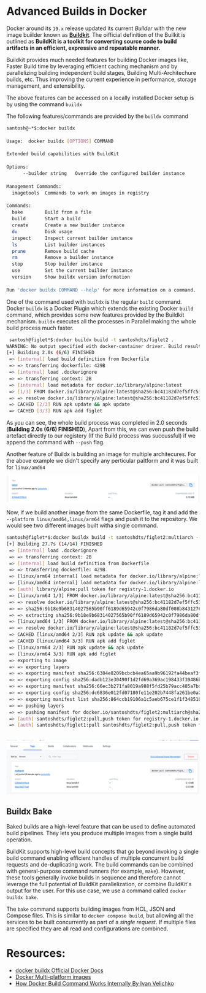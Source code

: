 # Advanced Builds in Docker

Docker around its `19.x` release updated its current *Builder* with the new image buiilder known as [**Buildkit**](https://github.com/moby/buildkit). The oifficial definition of the Builkit is outlined as **BuildKit is a toolkit for converting source code to build artifacts in an efficient, expressive and repeatable manner.**

Buildkit provides much needed features for building Docker images like, Faster Build time by leveraging efficient caching mechanism and by parallelizing building independent build stages, Building Multi-Architechure builds, etc. Thus improving the current experience in performance, storage management, and extensibility.

The above features can be accessed on a locally installed Docker setup is by using the command `buildx`

The following features/commands are provided by the `buildx` command

```bash
santosh@~*$:docker buildx

Usage:  docker buildx [OPTIONS] COMMAND

Extended build capabilities with BuildKit

Options:
      --builder string   Override the configured builder instance

Management Commands:
  imagetools  Commands to work on images in registry

Commands:
  bake        Build from a file
  build       Start a build
  create      Create a new builder instance
  du          Disk usage
  inspect     Inspect current builder instance
  ls          List builder instances
  prune       Remove build cache
  rm          Remove a builder instance
  stop        Stop builder instance
  use         Set the current builder instance
  version     Show buildx version information

Run 'docker buildx COMMAND --help' for more information on a command.
```
One of the command used with `buildx` is the regular `build` command. Docker `buildx` is a Docker Plugin which extends the existing Docker `build` command, which provides some new features provided by the Buildkit mechanism. `buildx` executes all the processes in Parallel making the whole build process much faster.

```bash
 santosh@figlet*$:docker buildx build -t santoshdts/figlet2 .
WARNING: No output specified with docker-container driver. Build result will only remain in the build cache. To push result image into registry use --push or to load image into docker use --load
[+] Building 2.0s (6/6) FINISHED                                                                                                        
 => [internal] load build definition from Dockerfile                                                                               0.0s
 => => transferring dockerfile: 429B                                                                                               0.0s
 => [internal] load .dockerignore                                                                                                  0.0s
 => => transferring context: 2B                                                                                                    0.0s
 => [internal] load metadata for docker.io/library/alpine:latest                                                                   2.0s
 => [1/3] FROM docker.io/library/alpine:latest@sha256:bc41182d7ef5ffc53a40b044e725193bc10142a1243f395ee852a8d9730fc2ad             0.0s
 => => resolve docker.io/library/alpine:latest@sha256:bc41182d7ef5ffc53a40b044e725193bc10142a1243f395ee852a8d9730fc2ad             0.0s
 => CACHED [2/3] RUN apk update && apk update                                                                                      0.0s
 => CACHED [3/3] RUN apk add figlet
 ```
 As you can see, the whole build process was completed in 2.0 seconds (**Building 2.0s (6/6) FINISHED**), Apart from this, we can even push the build artefact directly to our registery (If the Build process was succussful) if we append the command with `--push` flag.

 Another feature of Buildx is building an image for multiple architecures. For the above example we didn't specify any perticular paltform and it was built for `linux/amd64`

![Figlet ARM-64](../../images/figlet-amd64.png)

Now, if we build another image from the same Dockerfile, tag it and add the `--platform linux/amd64,linux/arm64` flags and push it to the repository. We would see two different images built witha single command.

```bash
santosh@figlet*$:docker buildx build -t santoshdts/figlet2:multiarch --platform linux/amd64,linux/arm64 . --push
[+] Building 27.7s (14/14) FINISHED                                                                                                             
 => [internal] load .dockerignore                                                                                                          0.0s
 => => transferring context: 2B                                                                                                            0.0s
 => [internal] load build definition from Dockerfile                                                                                       0.0s
 => => transferring dockerfile: 429B                                                                                                       0.0s
 => [linux/arm64 internal] load metadata for docker.io/library/alpine:latest                                                               6.2s
 => [linux/amd64 internal] load metadata for docker.io/library/alpine:latest                                                               4.8s
 => [auth] library/alpine:pull token for registry-1.docker.io                                                                              0.0s
 => [linux/arm64 1/3] FROM docker.io/library/alpine:latest@sha256:bc41182d7ef5ffc53a40b044e725193bc10142a1243f395ee852a8d9730fc2ad         0.8s
 => => resolve docker.io/library/alpine:latest@sha256:bc41182d7ef5ffc53a40b044e725193bc10142a1243f395ee852a8d9730fc2ad                     0.0s
 => => sha256:9b18e9b68314027565b90ff6189d65942c0f7986da80df008b8431276885218e 2.71MB / 2.71MB                                             0.7s
 => => extracting sha256:9b18e9b68314027565b90ff6189d65942c0f7986da80df008b8431276885218e                                                  0.1s
 => [linux/amd64 1/3] FROM docker.io/library/alpine:latest@sha256:bc41182d7ef5ffc53a40b044e725193bc10142a1243f395ee852a8d9730fc2ad         0.0s
 => => resolve docker.io/library/alpine:latest@sha256:bc41182d7ef5ffc53a40b044e725193bc10142a1243f395ee852a8d9730fc2ad                     0.0s
 => CACHED [linux/amd64 2/3] RUN apk update && apk update                                                                                  0.0s
 => CACHED [linux/amd64 3/3] RUN apk add figlet                                                                                            0.0s
 => [linux/arm64 2/3] RUN apk update && apk update                                                                                         5.4s
 => [linux/arm64 3/3] RUN apk add figlet                                                                                                   2.7s
 => exporting to image                                                                                                                    12.5s 
 => => exporting layers                                                                                                                    0.1s 
 => => exporting manifest sha256:6384e8209bcbcb4ea65aa9b96192fa44beaf3ff83a66134a63682b06d0092692                                          0.0s 
 => => exporting config sha256:dadb123e30490f1d2fd69a369ac198433f39486b67709b4618804c58859bf166                                            0.0s 
 => => exporting manifest sha256:66ec3b271fa8019a988f5fd25b79acc485a7bd1d6dda3ad56b2135ea5a69217a                                          0.0s 
 => => exporting config sha256:dc6836e012fd07180fe11e202b7448fa261be0a2b9fea80fd600c93b8a691918                                            0.0s
 => => exporting manifest list sha256:864ccb19106a1c5aeb675ce1f1f3485107f8a78fcf120c910203b24417df9e99                                     0.0s
 => => pushing layers                                                                                                                     10.2s
 => => pushing manifest for docker.io/santoshdts/figlet2:multiarch@sha256:864ccb19106a1c5aeb675ce1f1f3485107f8a78fcf120c910203b24417df9e9  2.1s
 => [auth] santoshdts/figlet2:pull,push token for registry-1.docker.io                                                                     0.0s
 => [auth] santoshdts/figlet1:pull santoshdts/figlet2:pull,push token for registry-1.docker.io
  
  ``` 

![Figlet Multi-Arch](../../images/figlet-multiarch.png)

## Buildx Bake

Baked builds are a high-level feature that can be used to define automated build pipelines. They lets you produce multiple images from a single build operation.

BuildKit supports high-level build concepts that go beyond invoking a single build command enabling efficient handles of multiple concurrent build requests and de-duplicating work. The build commands can be combined with general-purpose command runners (for example, `make`). However, these tools generally invoke builds in sequence and therefore cannot leverage the full potential of BuildKit parallelization, or combine BuildKit's output for the user. For this use case, we use a command called `docker buildx bake`.

The `bake` command supports building images from HCL, JSON and Compose files. This is similar to `docker compose build`, but allowing all the services to be built concurrently as part of a *single request*. If multiple files are specified they are all read and configurations are combined.




# Resources:
- [docker buildx Official Docker Docs](https://docs.docker.com/engine/reference/commandline/buildx/)
- [Docker Multi-platform images](https://docs.docker.com/build/building/multi-platform/)
- [How Docker Build Command Works Internally By Ivan Velichko](https://iximiuz.com/en/posts/you-need-containers-to-build-an-image/)